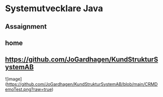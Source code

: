 # Systemutvecklare Java 
## Assaignment
## home 
## https://github.com/JoGardhagen/KundStrukturSystemAB
![image] (https://github.com/JoGardhagen/KundStrukturSystemAB/blob/main/CRMDemoTest.png?raw=true)